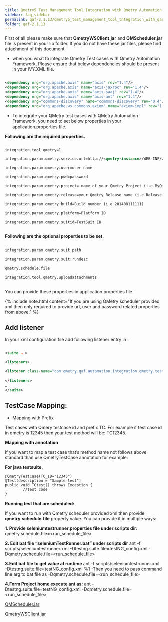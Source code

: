 ```yaml
---
title: Qmetry5 Test Management Tool Integration with Qmetry Automation framework
sidebar: faq_sidebar
permalink: qaf-2.1.13/qmetry5_test_management_tool_tntegration_with_qas.html
folder: qaf-2.1.13
---
```


First of all please make sure that **QmetryWSClient.jar** and **QMScheduler.jar** file is present in your lib folder. If you do not have these jar files, please find attachment of this document.

 * when you what to integrate Qmetry Test cases with Qmetry Automation Framework, Please ensure that below dependencies should be present in your IVY.XML file.

```xml	

<dependency org="org.apache.axis" name="axis" rev="1.4"/>
<dependency org="org.apache.axis" name="axis-jaxrpc" rev="1.4"/>
<dependency org="org.apache.axis" name="axis-saaj" rev="1.4"/>    
<dependency org="org.apache.axis" name="axis-ant" rev="1.4"/>          
<dependency org="commons-discovery" name="commons-discovery" rev="0.4"/><dependency org="wsdl4j" name="wsdl4j" rev="1.6.2"/>
<dependency org="org.apache.ws.commons.axiom" name="axiom-impl" rev="1.2.7"/>

```

* To integrate your QMetry test cases with QMetry Automation Framework, you need to set below properties in your application.properties file.

**Following are the required properties.**

```xml

integration.tool.qmetry=1

integration.param.qmetry.service.url=http://<qmetry-instance>/WEB-INF/ws/service.php

integration.param.qmetry.user=user name

integration.param.qmetry.pwd=password

integration.param.qmetry.project= name of your Qmetry Project (i.e MyQmetryProject)

integration.param.qmetry.release=your Qmetry Release name (i.e Release 1.0.0-beta)

integration.param.qmetry.build=Build number (i.e 201408111111)

integration.param.qmetry.platform=Platform ID

integration.param.qmetry.suitid=TestSuit ID
		
```
**Following are the optional properties to be set.**

```xml

integration.param.qmetry.suit.path

integration.param.qmetry.suit.rundesc

qmetry.schedule.file

integration.tool.qmetry.uploadattachments
		
```		

You can provide these properties in application.properties file.

{% include note.html content="If you are using QMetry scheduler provided xml then only required to provide url, user and password related properties from above." %}

## Add listener

In your xml configuration file add following listener entry in :

```xml

<suite … >

<listeners>

<listener class-name="com.qmetry.qaf.automation.integration.qmetry.testnglistener.QmetrySchedulerFilter" />

</listeners>
…
</suite>

```

## TestCase Mapping:

* Mapping with Prefix

Test cases with Qmery testcase id and prefix TC. For example if test case id in qmetry is 12345 then your test method will be: TC12345.

**Mapping with annotation**

If you want to map a test case that’s method name not follows above standard than use QmetryTestCase annotation for example:

**For  java testsuite,**

```
@QmetryTestCase(TC_ID="12345")
@Test(description = "Sample test")
public void TCtest() throws Exception {
        //test code
}
```
      

**Running test that are scheduled:**

If you want to run with Qmetry scheduler provided xml then provide **qmetry.schedule.file** property value.
You can provide it in multiple ways:

**1. Provide seleniumtestrunner.properties file under scripts dir:**
    qmetry.schedule.file=<run_schedule_file>

**2. Edit bat file “seleniumTestRunner.bat” under scripts dir**
    ant -f scripts/seleniumtestrunner.xml -Dtestng.suite.file=testNG_config.xml -Dqmetry.schedule.file=<run_schedule_file>

**3.Edit bat file to get value at runtime**
    ant -f scripts/seleniumtestrunner.xml -Dtestng.suite.file=testNG_config.xml %1
    -Then you need to pass command line arg to bat file as
    -Dqmetry.schedule.file=<run_schedule_file>

**4.Form Project home execute ant as:**
    ant -Dtestng.suite.file=testNG_config.xml -Dqmetry.schedule.file=<run_schedule_file>
	
[QMScheduler.jar](https://infostretch.zendesk.com/hc/en-us/article_attachments/200390215/QMScheduler.jar)

[QmetryWSClient.jar](https://infostretch.zendesk.com/hc/en-us/article_attachments/200390225/QmetryWSClient.jar)
      



